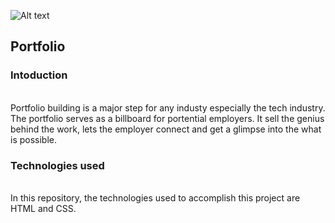 ![Alt text](../images/web-developer-definition-skills-and-responsibilities-908401.png)

## Portfolio
### Intoduction
<br>Portfolio building is a major step for any industy especially the tech industry. The portfolio serves as a billboard for portential employers. It sell the genius behind the work, lets the employer connect and get a glimpse into the what is possible. <br>

### Technologies used
<br> In this repository, the technologies used to accomplish this project are HTML and CSS.<br>

